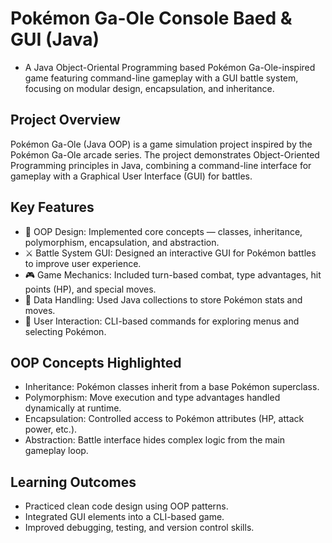 # Pokémon Ga-Ole Console Baed & GUI (Java)
- A Java Object-Oriental Programming based Pokémon Ga-Ole-inspired game featuring command-line gameplay with a GUI battle system, focusing on modular design, encapsulation, and inheritance.

## Project Overview
Pokémon Ga-Ole (Java OOP) is a game simulation project inspired by the Pokémon Ga-Ole arcade series.
The project demonstrates Object-Oriented Programming principles in Java, combining a command-line interface for gameplay with a Graphical User Interface (GUI) for battles.

## Key Features
- 🐉 OOP Design: Implemented core concepts — classes, inheritance, polymorphism, encapsulation, and abstraction.
- ⚔️ Battle System GUI: Designed an interactive GUI for Pokémon battles to improve user experience.
- 🎮 Game Mechanics: Included turn-based combat, type advantages, hit points (HP), and special moves.
- 💾 Data Handling: Used Java collections to store Pokémon stats and moves.
- 🔑 User Interaction: CLI-based commands for exploring menus and selecting Pokémon.

## OOP Concepts Highlighted
- Inheritance: Pokémon classes inherit from a base Pokémon superclass.
- Polymorphism: Move execution and type advantages handled dynamically at runtime.
- Encapsulation: Controlled access to Pokémon attributes (HP, attack power, etc.).
- Abstraction: Battle interface hides complex logic from the main gameplay loop.

## Learning Outcomes
- Practiced clean code design using OOP patterns.
- Integrated GUI elements into a CLI-based game.
- Improved debugging, testing, and version control skills.
